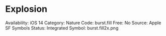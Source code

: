 # Explosion

Availability: iOS 14
Category: Nature
Code: burst.fill
Free: No
Source: Apple SF Symbols
Status: Integrated
Symbol: burst.fill2x.png